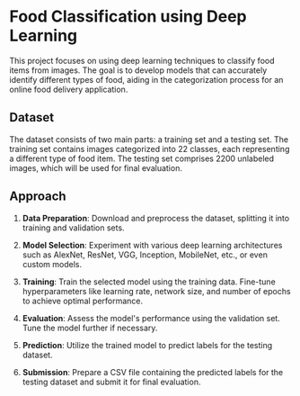 # Food Classification using Deep Learning

This project focuses on using deep learning techniques to classify food items from images. The goal is to develop models that can accurately identify different types of food, aiding in the categorization process for an online food delivery application.

## Dataset

The dataset consists of two main parts: a training set and a testing set. The training set contains images categorized into 22 classes, each representing a different type of food item. The testing set comprises 2200 unlabeled images, which will be used for final evaluation.

## Approach

1. **Data Preparation**: Download and preprocess the dataset, splitting it into training and validation sets.
   
2. **Model Selection**: Experiment with various deep learning architectures such as AlexNet, ResNet, VGG, Inception, MobileNet, etc., or even custom models.

3. **Training**: Train the selected model using the training data. Fine-tune hyperparameters like learning rate, network size, and number of epochs to achieve optimal performance.

4. **Evaluation**: Assess the model's performance using the validation set. Tune the model further if necessary.

5. **Prediction**: Utilize the trained model to predict labels for the testing dataset.

6. **Submission**: Prepare a CSV file containing the predicted labels for the testing dataset and submit it for final evaluation.
